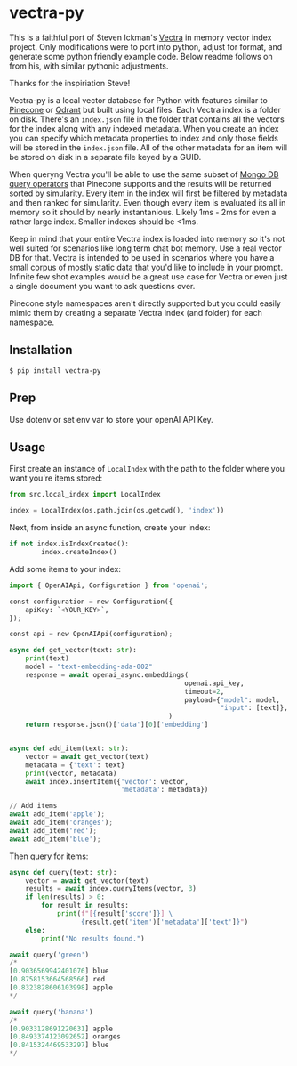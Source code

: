 # vectra-py
This is a faithful port of Steven Ickman's [Vectra](https://github.com/Stevenic/vectra) in memory vector index project. Only modifications were to port into python, adjust for format, and generate some python friendly example code. Below readme follows on from his, with similar pythonic adjustments.

Thanks for the inspiriation Steve!


Vectra-py is a local vector database for Python with features similar to [Pinecone](https://www.pinecone.io/) or [Qdrant](https://qdrant.tech/) but built using local files. Each Vectra index is a folder on disk. There's an `index.json` file in the folder that contains all the vectors for the index along with any indexed metadata.  When you create an index you can specify which metadata properties to index and only those fields will be stored in the `index.json` file. All of the other metadata for an item will be stored on disk in a separate file keyed by a GUID.

When queryng Vectra you'll be able to use the same subset of [Mongo DB query operators](https://www.mongodb.com/docs/manual/reference/operator/query/) that Pinecone supports and the results will be returned sorted by simularity. Every item in the index will first be filtered by metadata and then ranked for simularity. Even though every item is evaluated its all in memory so it should by nearly instantanious. Likely 1ms - 2ms for even a rather large index. Smaller indexes should be <1ms.

Keep in mind that your entire Vectra index is loaded into memory so it's not well suited for scenarios like long term chat bot memory. Use a real vector DB for that. Vectra is intended to be used in scenarios where you have a small corpus of mostly static data that you'd like to include in your prompt. Infinite few shot examples would be a great use case for Vectra or even just a single document you want to ask questions over.

Pinecone style namespaces aren't directly supported but you could easily mimic them by creating a separate Vectra index (and folder) for each namespace.

## Installation

```
$ pip install vectra-py
```

## Prep

Use dotenv or set env var to store your openAI API Key.

## Usage

First create an instance of `LocalIndex` with the path to the folder where you want you're items stored:

```python
from src.local_index import LocalIndex

index = LocalIndex(os.path.join(os.getcwd(), 'index'))
```

Next, from inside an async function, create your index:

```python
if not index.isIndexCreated():
        index.createIndex()
```

Add some items to your index:

```python
import { OpenAIApi, Configuration } from 'openai';

const configuration = new Configuration({
    apiKey: `<YOUR_KEY>`,
});

const api = new OpenAIApi(configuration);

async def get_vector(text: str):
    print(text)
    model = "text-embedding-ada-002"
    response = await openai_async.embeddings(
                                            openai.api_key,
                                            timeout=2,
                                            payload={"model": model,
                                                     "input": [text]},
                                        )
    return response.json()['data'][0]['embedding']


async def add_item(text: str):
    vector = await get_vector(text)
    metadata = {'text': text}
    print(vector, metadata)
    await index.insertItem({'vector': vector,
                            'metadata': metadata})

// Add items
await add_item('apple');
await add_item('oranges');
await add_item('red');
await add_item('blue');
```

Then query for items:

```python
async def query(text: str):
    vector = await get_vector(text)
    results = await index.queryItems(vector, 3)
    if len(results) > 0:
        for result in results:
            print(f"[{result['score']}] \
                  {result.get('item')['metadata']['text']}")
    else:
        print("No results found.")

await query('green')
/*
[0.9036569942401076] blue
[0.8758153664568566] red
[0.8323828606103998] apple
*/

await query('banana')
/*
[0.9033128691220631] apple
[0.8493374123092652] oranges
[0.8415324469533297] blue
*/
```
